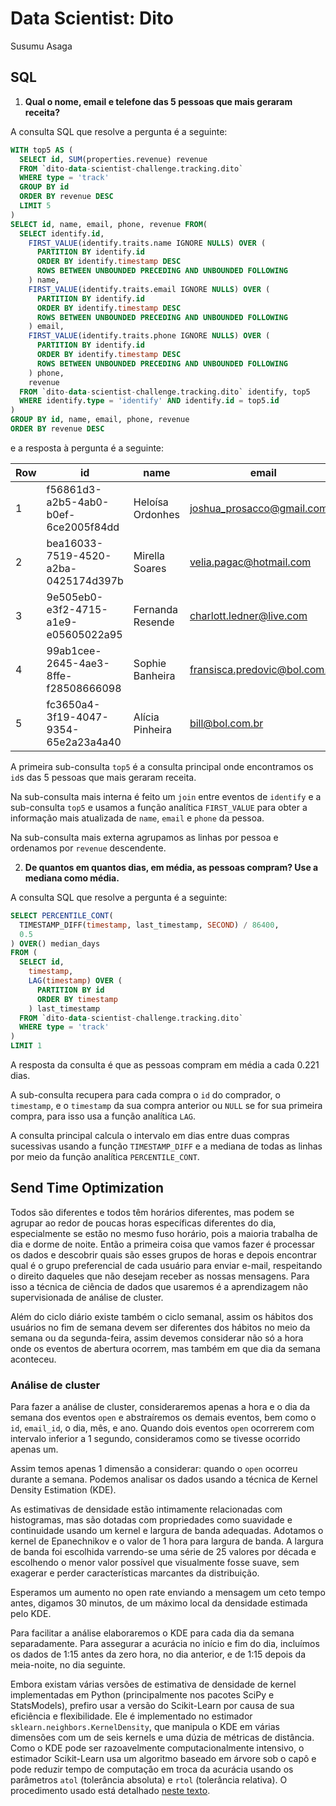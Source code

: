 # Data Scientist: Dito
Susumu Asaga

##  SQL

1. **Qual o nome, email e telefone das 5 pessoas que mais geraram receita?**

A consulta SQL que resolve a pergunta é a seguinte:
```SQL
WITH top5 AS (
  SELECT id, SUM(properties.revenue) revenue
  FROM `dito-data-scientist-challenge.tracking.dito`
  WHERE type = 'track'
  GROUP BY id
  ORDER BY revenue DESC
  LIMIT 5
)
SELECT id, name, email, phone, revenue FROM(
  SELECT identify.id,
    FIRST_VALUE(identify.traits.name IGNORE NULLS) OVER (
      PARTITION BY identify.id
      ORDER BY identify.timestamp DESC
      ROWS BETWEEN UNBOUNDED PRECEDING AND UNBOUNDED FOLLOWING
    ) name,
    FIRST_VALUE(identify.traits.email IGNORE NULLS) OVER (
      PARTITION BY identify.id
      ORDER BY identify.timestamp DESC
      ROWS BETWEEN UNBOUNDED PRECEDING AND UNBOUNDED FOLLOWING
    ) email,
    FIRST_VALUE(identify.traits.phone IGNORE NULLS) OVER (
      PARTITION BY identify.id
      ORDER BY identify.timestamp DESC
      ROWS BETWEEN UNBOUNDED PRECEDING AND UNBOUNDED FOLLOWING
    ) phone,
    revenue
  FROM `dito-data-scientist-challenge.tracking.dito` identify, top5
  WHERE identify.type = 'identify' AND identify.id = top5.id
)
GROUP BY id, name, email, phone, revenue
ORDER BY revenue DESC
```
e a resposta à pergunta é a seguinte:

Row	| id | name	| email	| phone	| revenue
--- | --- | --- | --- | --- | ---
1 | f56861d3-a2b5-4ab0-b0ef-6ce2005f84dd | Heloísa Ordonhes | joshua_prosacco@gmail.com | (51) 91972-9639 | 4,850.27
2 | bea16033-7519-4520-a2ba-0425174d397b | Mirella Soares | velia.pagac@hotmail.com | (43) 97290-9288 | 4,433.44
3 | 9e505eb0-e3f2-4715-a1e9-e05605022a95 | Fernanda Resende | charlott.ledner@live.com | (33) 92311-0450 | 4,289.69
4 | 99ab1cee-2645-4ae3-8ffe-f28508666098 | Sophie Banheira | fransisca.predovic@bol.com.br | (24) 91404-3805 | 4,261.43
5 | fc3650a4-3f19-4047-9354-65e2a23a4a40 | Alícia Pinheira | bill@bol.com.br | (51) 91012-4779 | 4,260.19

A primeira sub-consulta `top5` é a consulta principal onde encontramos os `id`s das 5 pessoas que mais geraram receita.

Na sub-consulta mais interna é feito um `join` entre eventos de `identify` e a sub-consulta `top5` e usamos a função analítica `FIRST_VALUE` para obter a informação mais atualizada de `name`, `email` e `phone` da pessoa.

Na sub-consulta mais externa agrupamos as linhas por pessoa e ordenamos por `revenue` descendente.

2. **De quantos em quantos dias, em média, as pessoas compram? Use a mediana como média.**

A consulta SQL que resolve a pergunta é a seguinte:
```SQL
SELECT PERCENTILE_CONT(
  TIMESTAMP_DIFF(timestamp, last_timestamp, SECOND) / 86400,
  0.5
) OVER() median_days
FROM (
  SELECT id,
    timestamp,
    LAG(timestamp) OVER (
      PARTITION BY id
      ORDER BY timestamp
    ) last_timestamp
  FROM `dito-data-scientist-challenge.tracking.dito`
  WHERE type = 'track'
)
LIMIT 1
```
A resposta da consulta é que as pessoas compram em média a cada 0.221 dias.

A sub-consulta recupera para cada compra o `id` do comprador, o `timestamp`, e o `timestamp` da sua compra anterior ou `NULL` se for sua primeira compra, para isso usa a função analítica `LAG`.

A consulta principal calcula o intervalo em dias entre duas compras sucessivas usando a função `TIMESTAMP_DIFF` e a mediana de todas as linhas por meio da função analítica `PERCENTILE_CONT`.

## Send Time Optimization

Todos são diferentes e todos têm horários diferentes, mas podem se agrupar ao redor de poucas horas específicas diferentes do dia, especialmente se estăo no mesmo fuso horário, pois a maioria trabalha de dia e dorme de noite. Então a primeira coisa que vamos fazer é processar os dados e descobrir quais são esses grupos de horas e depois encontrar qual é o grupo preferencial de cada usuário para enviar e-mail, respeitando o direito daqueles que não desejam receber as nossas mensagens. Para isso a técnica de ciência de dados que usaremos é a aprendizagem não supervisionada de análise de cluster.

Além do ciclo diário existe também o ciclo semanal, assim os hábitos dos usuários no fim de semana devem ser diferentes dos hábitos no meio da semana ou da segunda-feira, assim  devemos considerar não só a hora onde os eventos de abertura ocorrem, mas também em que dia da semana aconteceu.

### Análise de cluster

Para fazer a análise de cluster, consideraremos apenas a hora e o dia da semana dos eventos `open` e  abstraíremos os demais eventos, bem como o `id`, `email_id`, o dia, mês, e ano. Quando dois eventos `open` ocorrerem com intervalo inferior a 1 segundo, consideramos como se tivesse ocorrido apenas um.

Assim temos apenas 1 dimensăo a considerar: quando o `open` ocorreu durante a semana. Podemos analisar os dados usando a técnica de Kernel Density Estimation (KDE).

As estimativas de densidade estão intimamente relacionadas com histogramas, mas são dotadas com propriedades como suavidade e continuidade usando um kernel e largura de banda adequadas. Adotamos o kernel de Epanechnikov e o valor de 1 hora para largura de banda. A largura de banda foi escolhida varrendo-se uma série de 25 valores por década e escolhendo o menor valor possível que visualmente fosse suave, sem exagerar e perder características marcantes da distribuição.

Esperamos um aumento no open rate enviando a mensagem um ceto tempo antes, digamos 30 minutos, de um máximo local da densidade estimada pelo KDE.

Para facilitar a análise elaboraremos o KDE para cada dia da semana separadamente. Para assegurar a acurácia no início e fim do dia, incluímos os dados de 1:15 antes da zero hora, no dia anterior, e de 1:15 depois da meia-noite, no dia seguinte.

Embora existam várias versões de estimativa de densidade de kernel implementadas em Python (principalmente nos pacotes SciPy e StatsModels), prefiro usar a versão do Scikit-Learn por causa de sua eficiência e flexibilidade. Ele é implementado no estimador `sklearn.neighbors.KernelDensity`, que manipula o KDE em várias dimensões com um de seis kernels e uma dúzia de métricas de distância. Como o KDE pode ser razoavelmente computacionalmente intensivo, o estimador Scikit-Learn usa um algoritmo baseado em árvore sob o capô e pode reduzir tempo de computação em troca da acurácia usando os parâmetros `atol` (tolerância absoluta) e `rtol` (tolerância relativa). O procedimento usado está detalhado [neste texto](data-scientist-dito.md).


